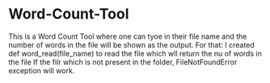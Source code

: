 # Word-Count-Tool
This is a Word Count Tool where one can tyoe in their file name and the number of words in the file will be shown as the output.
For that:
I created def word_read(file_name) to read the file which wll return the nu of words in the file
If the filr which is not present in the folder, FileNotFoundError exception will work.
